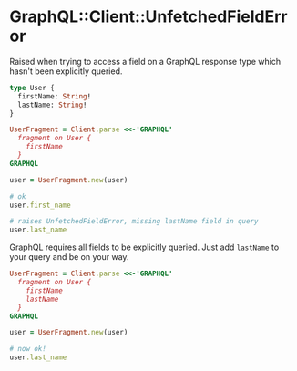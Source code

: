 # GraphQL::Client::UnfetchedFieldError

Raised when trying to access a field on a GraphQL response type which hasn't been explicitly queried.

```graphql
type User {
  firstName: String!
  lastName: String!
}
```

```ruby
UserFragment = Client.parse <<-'GRAPHQL'
  fragment on User {
    firstName
  }
GRAPHQL

user = UserFragment.new(user)

# ok
user.first_name

# raises UnfetchedFieldError, missing lastName field in query
user.last_name
```

GraphQL requires all fields to be explicitly queried. Just add `lastName` to your query and be on your way.

```ruby
UserFragment = Client.parse <<-'GRAPHQL'
  fragment on User {
    firstName
    lastName
  }
GRAPHQL

user = UserFragment.new(user)

# now ok!
user.last_name
```

